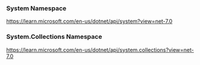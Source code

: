 

### System Namespace
https://learn.microsoft.com/en-us/dotnet/api/system?view=net-7.0

### System.Collections Namespace
https://learn.microsoft.com/en-us/dotnet/api/system.collections?view=net-7.0

